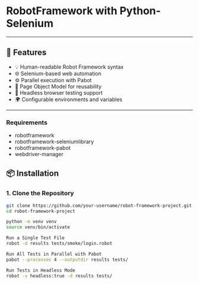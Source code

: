 # RobotFramework with Python-Selenium


---

## 🚀 Features

- 💡 Human-readable Robot Framework syntax
- 🌐 Selenium-based web automation
- ⚙️ Parallel execution with Pabot
- 🧱 Page Object Model for reusability
- 🧪 Headless browser testing support
- 🌍 Configurable environments and variables

---
### Requirements
- robotframework
- robotframework-seleniumlibrary
- robotframework-pabot
- webdriver-manager


## 📦 Installation

### 1. Clone the Repository

```bash
git clone https://github.com/your-username/robot-framework-project.git
cd robot-framework-project

python -m venv venv
source venv/bin/activate       

Run a Single Test File
robot -d results tests/smoke/login.robot

Run All Tests in Parallel with Pabot
pabot --processes 4 --outputdir results tests/

Run Tests in Headless Mode
robot -v headless:true -d results tests/
```

